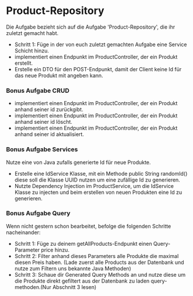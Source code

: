 # Product-Repository
Die Aufgabe bezieht sich auf die Aufgabe 'Product-Repository', die ihr zuletzt gemacht habt.
- Schritt 1: Füge in der von euch zuletzt gemachten Aufgabe eine Service Schicht hinzu.
- implementiert einen Endpunkt im ProductController, der ein Produkt erstellt.
- Erstelle ein DTO für den POST-Endpunkt, damit der Client keine Id für das neue Produkt mit angeben kann.
### Bonus Aufgabe CRUD
- implementiert einen Endpunkt im ProductController, der ein Produkt anhand seiner id zurückgibt.
- implementiert einen Endpunkt im ProductController, der ein Produkt anhand seiner id löscht.
- implementiert einen Endpunkt im ProductController, der ein Produkt anhand seiner id aktualisiert.
### Bonus Aufgabe Services
Nutze eine von Java zufalls generierte Id für neue Produkte.
- Erstelle eine IdService Klasse, mit ein Methode public String randomId() diese soll die Klasse UUID nutzen um eine zufällige Id zu generieren.
- Nutzte Dependency Injection im ProductService, um die IdService Klasse zu injecten und beim erstellen von neuen Produkten eine Id zu generieren.
### Bonus Aufgabe Query
Wenn nicht gestern schon bearbeitet, befolge die folgenden Schritte nacheinander:
- Schritt 1: Füge zu deinem getAllProducts-Endpunkt einen Query-Parameter price hinzu.
- Schritt 2: Filter anhand dieses Parameters alle Produkte die maximal diesen Preis haben. (Lade zuerst alle Products aus der Datenbank und nutze zum Filtern uns bekannte Java Methoden)
- Schritt 3: Schaue dir Generated Query Methods an und nutze diese um die Produkte direkt gefiltert aus der Datenbank zu laden query-methoden.(Nur Abschnitt 3 lesen)
